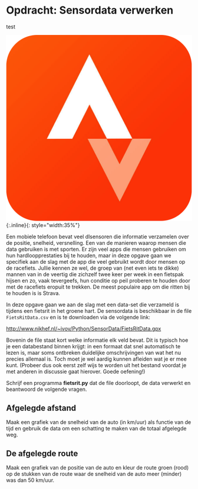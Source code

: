 # Opdracht: Sensordata verwerken 
    
test

![](StravaLogo.png){:.inline}{: style="width:35%"}

Een mobiele telefoon bevat veel dlsensoren die informatie verzamelen over de positie, snelheid, versnelling. Een van de manieren waarop mensen die data gebruiken is met sporten. Er zijn veel apps die mensen gebruiken om hun hardloopprestaties bij te houden, maar in deze opgave gaan we specifiek aan de slag met de app die veel gebruikt wordt door mensen op de racefiets. Jullie kennen ze wel, de groep van (net even iets te dikke) mannen van in de veertig die zichzelf twee keer per week in een fietspak hijsen en zo, vaak tevergeefs, hun conditie op peil proberen te houden door met de racefiets eropuit te trekken. De meest populaire app om die ritten bij te houden is is Strava.

In deze opgave gaan we aan de slag met een data-set die verzameld is tijdens een fietsrit in het groene hart. De sensordata is beschikbaar in de file `FietsRitData.csv` en is te downloaden  via de volgende link:

<http://www.nikhef.nl/~ivov/Python/SensorData/FietsRitData.gpx>

Bovenin de file staat kort welke informatie elk veld bevat. Dit is typisch hoe je een databestand binnen krijgt: in een formaat dat snel automatisch te lezen is, maar soms ontbreken duidelijke omschrijvingen van wat het nu precies allemaal is. Toch moet je wel aardig kunnen afleiden wat je er mee kunt. (Probeer dus ook eerst zelf wijs te worden uit het bestand voordat je met anderen in discussie gaat hierover. Goede oefening!)

Schrijf een programma **fietsrit.py** dat de file doorloopt, de data verwerkt en beantwoord de volgende vragen.

## Afgelegde afstand

Maak een grafiek van de snelheid van de auto (in km/uur) als functie van de tijd en gebruik de data om een schatting te maken van de totaal afgelegde weg.

## De afgelegde route

Maak een grafiek van de positie van de auto en kleur de route groen (rood) op de stukken van de route waar de snelheid van de auto meer (minder) was dan 50 km/uur.
